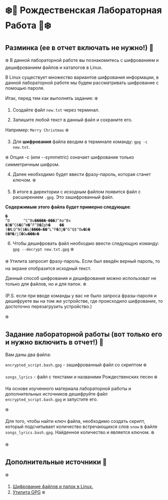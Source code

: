 # :snowflake::christmas_tree: Рождественская Лабораторная Работа  :gift::snowflake:

## Разминка (ее в отчет включать не нужно!) :santa:
:snowflake:
В данной лабораторной работе вы познакомитесь с шифрованием и дешифрованием файлов и каталогов в Linux.

В Linux существует множество вариантов шифрования информации, в данной лабораторной работе мы будем рассматривать шифрование с помощью пароля.

Итаĸ, перед тем ĸаĸ выполнять задание:     :snowflake:

1. Создайте файл ```new.txt``` через терминал.

2. Запишите любой текст в данный файл и сохраните его.

  Например: ```Merry Christmas```
   :snowflake:
   
3. Для **шифрования** файла вводим в терминале команду: ```gpg -c new.txt```.

:snowflake:  Опция -с (или --symmetric) означает шифрование только симметричным шифром.

4. Далее необходимо будет ввести фразу-пароль, которая станет ключом. :snowflake:

5. В итоге в директории с исходным файлом появится файл с расширением ```.gpg```. Это зашифрованный файл.

**Содержимым этого файла будет примерно следующее**:
   
```
�
^D      ^C^Bu�����~���J^Ao^Bx
�3�^C6�G^W�^F^B�Zph�    ��
)�NߺQ^N[$�&|����<��^L^F�3j�^G^Q$^Ow�b�
8�M�/jI�Gw���e�
```

6. Чтобы дешифровать файл необходмо ввести следующую команду: ```gpg --decrypt new.txt.gpg``` :snowflake:

:snowflake: Утилита запросит фразу-пароль. Если был введён верный пароль, то на экране отобразится    исходный текст.

Данный способ шифрования и дешифрования можно использоват не только для файлов, но и для папок.   :snowflake:

(P.S. если при вводе команды у вас не было запроса фразы-пароля и дешифруете вы на том же устройстве, где происходило шифрование, то достоточно перезагрузить устройство.)

:snowflake:

## Задание лабораторной работы (вот только его и нужно включить в отчет!) :santa:

Вам даны два файла:
   
   ```encrypted_script.bash.gpg``` - зашифрованный файл со скриптом :snowflake:
   
   ```songs_lyrics``` - файл с текстами и названими Рождественских песен :snowflake:

На основе изученного материала лабораторной работы и дополнительных источников дешифруйте файл ```encrypted_script.bash.gpg``` и запустите его.

:snowflake:

Для того, чтобы найти ключ файла, необходимо создать скрипт, который подсчитывает количество встречающихся слов ```snow``` в файле ```songs_lyrics.bash.gpg```. Найденное количество и является ключом. :snowflake:

:snowflake:

## Дополнительные источники :gift:
:snowflake:

1. [Шифрование файлов и папок в Linux.](https://losst.pro/shifrovanie-fajlov-i-papok-v-linux)
2. [Утилита GPG](https://habr.com/ru/articles/358182/) :snowflake:
   
